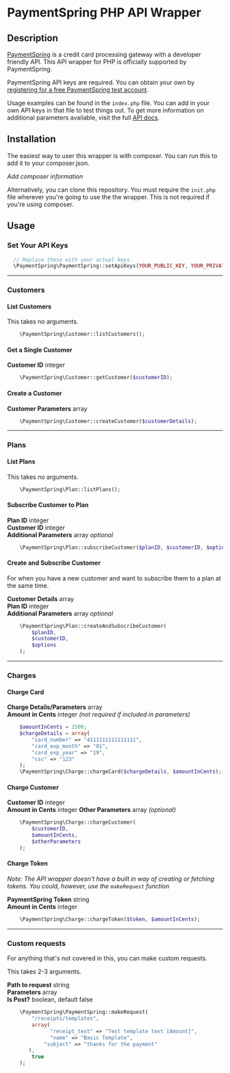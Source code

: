 # PaymentSpring PHP API Wrapper

## Description

[PaymentSpring](https://www.paymentspring.com/) is a credit card processing gateway with a developer friendly API. This API wrapper for PHP is officially supported by PaymentSpring. 

PaymentSpring API keys are required.  You can obtain your own by [registering for a free PaymentSpring test account](https://www.paymentspring.com/signup). 

Usage examples can be found in the `index.php` file. You can add in your own API keys in that file to test things out. To get more information on additional parameters available, visit the full [API docs](https://paymentspring.com/developers).

## Installation

The easiest way to user this wrapper is with composer. You can run this to add it to your composer.json.

*Add composer information*

Alternatively, you can clone this repository. You must require the `init.php` file wherever you're going to use the the wrapper. This is not required if you're using composer.

## Usage

### Set Your API Keys
```php
  // Replace these with your actual keys.
  \PaymentSpring\PaymentSpring::setApiKeys(YOUR_PUBLIC_KEY, YOUR_PRIVATE_KEY);
```
****
### Customers

#### List Customers
This takes no arguments.

```php
	\PaymentSpring\Customer::listCustomers();
```
#### Get a Single Customer
**Customer ID** integer

```php
	\PaymentSpring\Customer::getCustomer($customerID);
```
#### Create a Customer

**Customer Parameters** array

```php
	\PaymentSpring\Customer::createCustomer($customerDetails);
```
****
### Plans
#### List Plans
This takes no arguments.

```php
	\PaymentSpring\Plan::listPlans();
```
#### Subscribe Customer to Plan

   **Plan ID** integer   
   **Customer ID** integer    
   **Additional Parameters** array *optional*

```php
	\PaymentSpring\Plan::subscribeCustomer($planID, $customerID, $options);
```

#### Create and Subscribe Customer
For when you have a new customer and want to subscribe them to a plan at the same time.

   **Customer Details** array   
   **Plan ID** integer    
   **Additional Parameters** array *optional*

```php
	\PaymentSpring\Plan::createAndSubscribeCustomer(
		$planID, 
		$customerID, 
		$options
	);
```

****
### Charges

#### Charge Card

   **Charge Details/Parameters** array   
   **Amount in Cents** integer *(not required if included in parameters)*  


```php
	$amountInCents = 2500;
	$chargeDetails = array(
		"card_number" => "4111111111111111",
		"card_exp_month" => "01",
		"card_exp_year" => "19",
		"csc" => "123"
	);
	\PaymentSpring\Charge::chargeCard($chargeDetails, $amountInCents);
```
#### Charge Customer
   **Customer ID** integer   
   **Amount in Cents** integer 
   **Other Parameters** array *(optional)*
   
```php
	\PaymentSpring\Charge::chargeCustomer(
		$customerID, 
		$amountInCents, 
		$otherParameters
	);
```

#### Charge Token
*Note: The API wrapper doesn't have a built in way of creating or fetching tokens. You could, however, use the `makeRequest` function*

   **PaymentSpring Token** string   
   **Amount in Cents** integer 

```php
	\PaymentSpring\Charge::chargeToken($token, $amountInCents);
```
****
### Custom requests
For anything that's not covered in this, you can make custom requests.

This takes 2-3 arguments. 

   **Path to request** string  
   **Parameters** array  
   **Is Post?** boolean, default false



```php
	\PaymentSpring\PaymentSpring::makeRequest(
		"/receipts/templates", 
		array(
			  "receipt_text" => "Test template text [Amount]",            
			  "name" => "Basic Template",      
            "subject" => "thanks for the payment"
       ), 
		true
	);
```

